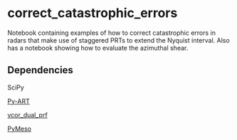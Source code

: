 # correct_catastrophic_errors
Notebook containing examples of how to correct catastrophic errors in radars that make use of staggered PRTs to extend the Nyquist interval.
Also has a notebook showing how to evaluate the azimuthal shear.

## Dependencies

SciPy

[Py-ART](https://github.com/ARM-DOE/pyart)

[vcor_dual_prf](https://github.com/meteocat/vcor_dual_prf)

[PyMeso](https://github.com/jordanbrook/PyMeso)
